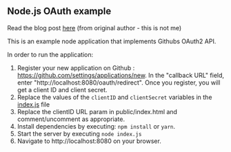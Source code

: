 ## Node.js OAuth example

Read the blog post [here](https://www.sohamkamani.com/blog/javascript/2018-06-24-oauth-with-node-js/) (from original author - this is not me)

This is an example node application that implements Githubs OAuth2 API.

In order to run the application:

1. Register your new application on Github : https://github.com/settings/applications/new. In the "callback URL" field, enter "http://localhost:8080/oauth/redirect". Once you register, you will get a client ID and client secret.
2. Replace the values of the `clientID` and `clientSecret` variables in the [index.js](/index.js) file 
3. Replace the clientID URL param in public/index.html and comment/uncomment as appropriate.
3. Install dependencies by executing: `npm install` or `yarn`.
4. Start the server by executing `node index.js`
5. Navigate to http://localhost:8080 on your browser.
